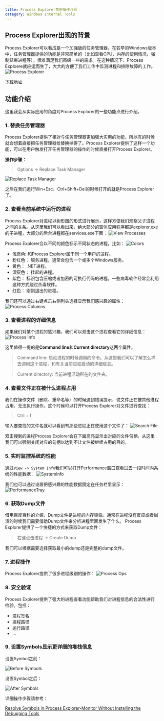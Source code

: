 ```yaml
---
title: Process Explorer常用操作介绍
category: Windows Internal Tools
---
```


## Process Explorer出现的背景
Process Explorer可以看成是一个加强版的任务管理器。在较早的Windows版本中，任务管理器提供的功能是非常简单的（比如查看CPU、内存的使用情况，强制结束进程等），很难满足我们高级一些的需求。在这种情况下，Process Exploere就应运而生了，大大的方便了我们工作中监测进程和排除故障的工作。
![Process Explorer](https://i-technet.sec.s-msft.com/en-us/sysinternals/bb896653.processexplorer(en-us,MSDN.10).jpg)

[下载地址](https://technet.microsoft.com/en-us/sysinternals/processexplorer.aspx)

## 功能介绍
这里我会从实际应用的角度对Process Explorer的一些功能点进行介绍。

### 1. 替换任务管理器

Process Explorer提供了相对与任务管理器更加强大实用的功能，所以有的时候就会想着直接把任务管理器给替换掉得了。Process Explorer提供了这样一个功能，可以在用户触发打开任务管理器的操作的时候直接打开Process Explorer。

**操作步骤：**

> Options -> Replace Task Manager

![Replace Task Manager](/Images/WindowsUtilities/ReplaceTaskManager.jpg)

之后在我们运行Win+Esc、Ctrl+Shift+Del的时候打开的就是Process Explorer了。

### 2. 查看当前系统中运行的进程
Process Explorer对进程以树形图的形式进行展示，这样方便我们观察父子进程之间的关系。从这里我们可以看出来，绝大部分的窗体应用程序都是explorer.exe的子进程，大部分的后台进程都在services.exe下面：
![View Processes](/Images/WindowsUtilities/ViewProcesses.jpg)

Process Explorer会以不同的颜色标示不同状态的进程，比如：
![Colors](/Images/WindowsUtilities/Color.jpg)

* 浅蓝色: 和Process Explorer属于同一个用户的进程。
* 粉红色： 服务进程，通常会包含一个或多个Windows服务。
* 黄色： .NET进程。
* 深灰色： 挂起的进程。
* 紫色： 标识包含压缩或者加密的可执行代码的进程。一些病毒软件经常会利用这种方式绕过杀毒软件。
* 红色： 刚刚退出的进程。

我们还可以通过右键点击右侧列头选择显示我们感兴趣的属性：
![Process Columns](/Images/WindowsUtilities/ProcessColumns.jpg)

### 3. 查看进程的详细信息
如果我们对某个进程的感兴趣，我们可以双击这个进程查看它的详细信息：
![Process Info](/Images/WindowsUtilities/ProcessInfo.jpg)

这里值得一提的是**Command line**和**Current directory**这两个属性。

> Command line: 启动进程的时候调用的命令。从这里我们可以了解怎么样去调用这个进程，和有关当前进程启动的详细信息。

> Current directory: 当前进程活动所在的文件夹。

### 4. 查看文件正在被什么进程占用
我们在操作文件（删除、重命名等）的时候遇到错误提示，说文件正在被其他进程占用，无法执行操作。这个时候可以打开Process Explorer对文件进行查找：

> Ctrl + f

输入要查找的文件名就可以看到有那些进程正在使用这个文件了：
![Search File](/Images/WindowsUtilities/SearchFile.jpg)

双击搜到的进程Process Explorer会在下面高亮显示出对应的文件句柄。从这里我们可以强制关闭对应的句柄以达到不让文件被继续占用的目的。

### 5. 实时监控系统的性能
通过`View -> System Info`我们可以打开Performance窗口查看过去一段时间内系统的性能数据：
![SystemInfo](/Images/WindowsUtilities/SystemInfo.jpg)

我们也可以通过设置把感兴趣的性能数据固定在任务栏里显示：
![PerformanceTray](/Images/WindowsUtilities/PerformanceTrayIcon.jpg)

### 6. 获取Dump文件
借用百度百科的介绍，Dump文件是进程的内存镜像。通常在进程没有反应或者崩溃的时候我们需要借助Dump文件来分析进程里面发生了什么。
Process Explorer提供了一个快捷的方式来获取Dump文件：

> 右键点击进程 -> Create Dump

我们可以根据需要选择获取最小的dump还是完整的dump文件。

### 7. 进程操作
Process Explorer提供了很多进程级别的操作：
![Process Ops](/Images/WindowsUtilities/ProcessOperations.jpg)

### 8. 安全验证
Process Explorer提供了强大的进程查看功能帮助我们对进程信息的合法性进行检验，包括：

* 进程签名
* 进程路径
* 运行路径
* ...

### 9. 设置Symbols显示更详细的堆栈信息
设置Symbol之前：

![Before Symbols](/Images/WindowsUtilities/before_symbol.jpg)

设置Symbol之后：

![After Symbols](/Images/WindowsUtilities/after_symbol.jpg)

详细操作步骤请参考：

[Resolve Symbols in Process Explorer-Monitor Without Installing the Debugging Tools](https://windowsexplored.com/2012/01/31/resolve-symbols-in-process-explorer-monitor-without-installing-the-debugging-tools/)